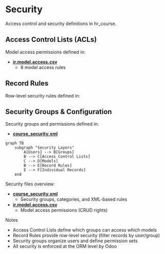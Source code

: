 # Security

Access control and security definitions in hr_course.

## Access Control Lists (ACLs)

Model access permissions defined in:
- **[ir.model.access.csv](../hr_course/security/ir.model.access.csv)**
  - 8 model access rules

## Record Rules

Row-level security rules defined in:

## Security Groups & Configuration

Security groups and permissions defined in:
- **[course_security.xml](../hr_course/security/course_security.xml)**

```mermaid
graph TB
    subgraph "Security Layers"
        A[Users] --> B[Groups]
        B --> C[Access Control Lists]
        C --> D[Models]
        B --> E[Record Rules]
        E --> F[Individual Records]
    end
```

Security files overview:
- **[course_security.xml](../hr_course/security/course_security.xml)**
  - Security groups, categories, and XML-based rules
- **[ir.model.access.csv](../hr_course/security/ir.model.access.csv)**
  - Model access permissions (CRUD rights)

Notes
- Access Control Lists define which groups can access which models
- Record Rules provide row-level security (filter records by user/group)
- Security groups organize users and define permission sets
- All security is enforced at the ORM level by Odoo
